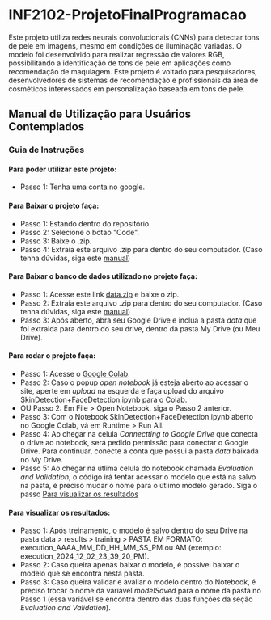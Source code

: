 # INF2102-ProjetoFinalProgramacao

Este projeto utiliza redes neurais convolucionais (CNNs) para detectar tons de pele em imagens, mesmo em condições de iluminação variadas. O modelo foi desenvolvido para realizar regressão de valores RGB, possibilitando a identificação de tons de pele em aplicações como recomendação de maquiagem. Este projeto é voltado para pesquisadores, desenvolvedores de sistemas de recomendação e profissionais da área de cosméticos interessados em personalização baseada em tons de pele.


## Manual de Utilização para Usuários Contemplados
 
  ### Guia de Instruções
  
  #### Para poder utilizar este projeto:
  - Passo 1: Tenha uma conta no google.

  #### Para Baixar o projeto faça:
  - Passo 1: Estando dentro do repositório.
  - Passo 2: Selecione o botao "Code".
  - Passo 3: Baixe o .zip.
  - Passo 4: Extraia este arquivo .zip para dentro do seu computador. (Caso tenha dúvidas, siga este [manual](https://support.microsoft.com/pt-br/windows/compactar-e-descompactar-arquivos-f6dde0a7-0fec-8294-e1d3-703ed85e7ebc))
  
  #### Para Baixar o banco de dados utilizado no projeto faça:
  - Passo 1: Acesse este link [data.zip](https://drive.google.com/file/d/1RfgX7bfDt06fNO6TjDxcSEKvz_jFXw3z/view?usp=sharing) e baixe o zip.
  - Passo 2: Extraia este arquivo .zip para dentro do seu computador. (Caso tenha dúvidas, siga este [manual](https://support.microsoft.com/pt-br/windows/compactar-e-descompactar-arquivos-f6dde0a7-0fec-8294-e1d3-703ed85e7ebc))
  - Passo 3: Após aberto, abra seu Google Drive e inclua a pasta *data* que foi extraida para dentro do seu drive, dentro da pasta My Drive (ou Meu Drive).

  #### Para rodar o projeto faça:
  - Passo 1: Acesse o [Google Colab](https://colab.research.google.com/).
  - Passo 2: Caso o popup *open notebook* já esteja aberto ao acessar o site, aperte em *upload* na esquerda e faça upload do arquivo SkinDetection+FaceDetection.ipynb para o Colab.
  - OU Passo 2: Em File > Open Notebook, siga o Passo 2 anterior.
  - Passo 3: Com o Notebook SkinDetection+FaceDetection.ipynb aberto no Google Colab, vá em Runtime > Run All.
  - Passo 4: Ao chegar na celula *Connectting to Google Drive* que conecta o drive ao notebook, será pedido permissão para conectar o Google Drive. Para continuar, conecte a conta que possui a pasta *data* baixada no My Drive.
  - Passo 5: Ao chegar na útlima celula do notebook chamada *Evaluation and Validation*, o código irá tentar acessar o modelo que está na salvo na pasta, é preciso mudar o nome para o útlimo modelo gerado. Siga o passo [Para visualizar os resultados](#para-visualizar-os-resultados)

  #### Para visualizar os resultados:
  - Passo 1: Após treinamento, o modelo é salvo dentro do seu Drive na pasta data > results > training > PASTA EM FORMATO: execution_AAAA_MM_DD_HH_MM_SS_PM ou AM (exemplo: execution_2024_12_02_23_39_20_PM).
  - Passo 2: Caso queira apenas baixar o modelo, é possível baixar o modelo que se encontra nesta pasta.
  - Passo 3: Caso queira validar e avaliar o modelo dentro do Notebook, é preciso trocar o nome da variável *modelSaved* para o nome da pasta no Passo 1 (essa variável se encontra dentro das duas funções da seção *Evaluation and Validation*).
